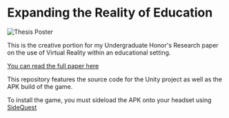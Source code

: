 # Expanding the Reality of Education

![Thesis Poster](https://github.com/user-attachments/assets/436a83f9-9855-41e6-9b3e-cfe4c6989ed1)

This is the creative portion for my Undergraduate Honor's Research paper on the use of Virtual Reality within an educational setting. 

[You can read the full paper here](https://docs.google.com/document/d/14oCSRwYmjxo1HtyGGYCOvxrpkr_uEG8Hj7HWMeLlCB4/edit?usp=sharing)

This repository features the source code for the Unity project as well as the APK build of the game.

To install the game, you must sideload the APK onto your headset using [SideQuest](https://www.youtube.com/watch?v=lFTXv2aScJ8)
